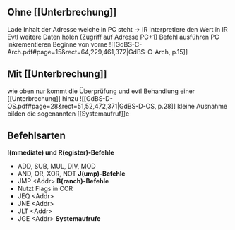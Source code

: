## Ohne [[Unterbrechung]]
Lade Inhalt der Adresse welche in PC steht -> IR
Interpretiere den Wert in IR
Evtl weitere Daten holen (Zugriff auf Adresse PC+1)
Befehl ausführen
PC inkrementieren
Beginne von vorne
![[GdBS-C-Arch.pdf#page=15&rect=64,229,461,372|GdBS-C-Arch, p.15]]
## Mit [[Unterbrechung]]
wie oben nur kommt die Überprüfung und evtl Behandlung einer [[Unterbrechung]] hinzu
![[GdBS-D-OS.pdf#page=28&rect=51,52,472,371|GdBS-D-OS, p.28]]
kleine Ausnahme bilden die sogenannten [[Systemaufruf]]e
## Befehlsarten
**I(mmediate) und R(egister)-Befehle**
- ADD, SUB, MUL, DIV, MOD
- AND, OR, XOR, NOT
**J(ump)-Befehle**
- JMP \<Addr\>
**B(ranch)-Befehle**
- Nutzt Flags in CCR
- JEQ \<Addr\>
- JNE \<Addr\>
- JLT \<Addr\>
- JGE \<Addr\>
**Systemaufrufe**